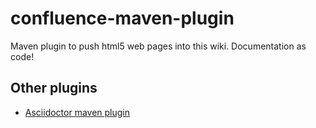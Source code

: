 # confluence-maven-plugin
Maven plugin to push html5 web pages into this wiki. Documentation as code!

## Other plugins
- [Asciidoctor maven plugin](https://github.com/asciidoctor/asciidoctor-maven-plugin)